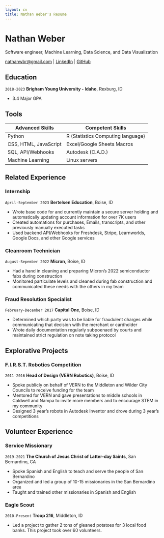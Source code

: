 ```yaml
---
layout: cv
title: Nathan Weber's Resume
---
```

# Nathan Weber
Software engineer, Machine Learning, Data Science, and Data Visualization

<div id="webaddress">
<a href="nathanwbr@gmail.com">nathanwbr@gmail.com</a>
| <a href="www.linkedin.com/in/nathanwbr">LinkedIn</a>
| <a href="https://github.com/Nathan-Weber208/Weber-Resume">GitHub</a>
</div>


## Education

`2018-2023`
__Brigham Young University - Idaho__, Rexburg, ID

- 3.4 Major GPA



## Tools
| Advanced Skills | Competent Skills |
| --- | --- |
| Python | R (Statistics Computing language) |
| CSS, HTML, JavaScript | Excel/Google Sheets Macros |
| SQL, API/Webhooks | Autodesk (C.A.D.) |
| Machine Learning | Linux servers |


## Related Experience

### Internship

`April-September 2023`
__Bertelsen Education__, Boise, ID

- Wrote base code for and currently maintain a secure server holding and automatically updating account information for over 7K users
- Created automations for purchases, Emails, transcripts, and other previously manually executed tasks
- Used backend API/Webhooks for Freshdesk, Stripe, Learnworlds, Google Docs, and other Google services

### Cleanroom Technician

`August-Sepember 2022`
__Micron__, Boise, ID

- Had a hand in cleaning and preparing Micron’s 2022 semiconductor fabs during construction
- Monitored particulate levels and cleaned during fab construction and communicated these needs with the others in my team

### Fraud Resolution Specialist

`February-December 2017`
__Capital One__, Boise, ID

- Determined which party was to be liable for fraudulent charges while communicating that decision with the merchant or cardholder
- Wrote daily documentation regularly subpoenaed by courts and maintained strict regulation on note taking protocol


## Explorative Projects

### F.I.R.S.T. Robotics Competition

`2011-2016`
__Head of Design (VERN Robotics)__, Boise, ID

- Spoke publicly on behalf of VERN to the Middleton and Wilder City Councils to receive funding for the team
- Mentored for VERN and gave presentations to middle schools in Caldwell and Nampa to invite more members and to encourage STEM in my community
- Designed 3 year’s robots in Autodesk Inventor and drove during 3 year’s competitions


## Volunteer Experience

### Service Missionary

`2019-2021`
__The Church of Jesus Christ of Latter-day Saints__, San Bernardino, CA

- Spoke Spanish and English to teach and serve the people of San Bernardino
- Organized and led a group of 10-15 missionaries in the San Bernardino area
- Taught and trained other missionaries in Spanish and English

### Eagle Scout

`2010-Present`
__Troop 216__, Middleton, ID

- Led a project to gather 2 tons of gleaned potatoes for 3 local food banks. This project took over 60 volunteers.



<!--Last updated: December 2023 -->


